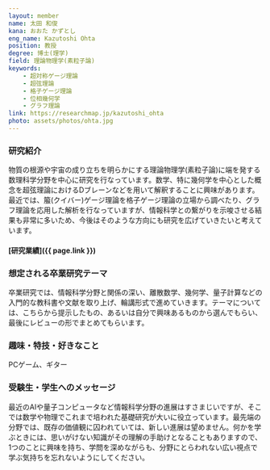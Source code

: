 ```yaml
---
layout: member
name: 太田 和俊
kana: おおた かずとし
eng_name: Kazutoshi Ohta
position: 教授
degree: 博士(理学)
field: 理論物理学(素粒子論)
keywords:
    - 超対称ゲージ理論
    - 超弦理論
    - 格子ゲージ理論
    - 位相幾何学
    - グラフ理論
link: https://researchmap.jp/kazutoshi_ohta
photo: assets/photos/ohta.jpg
---
```


### 研究紹介

物質の根源や宇宙の成り立ちを明らかにする理論物理学(素粒子論)に端を発する数理科学分野を中心に研究を行なっています。数学、特に幾何学を中心とした概念を超弦理論におけるDブレーンなどを用いて解釈することに興味があります。最近では、箙(クイバー)ゲージ理論を格子ゲージ理論の立場から調べたり、グラフ理論を応用した解析を行なっていますが、情報科学との繋がりを示唆させる結果も非常に多いため、今後はそのような方向にも研究を広げていきたいと考えています。

#### [研究業績]({{ page.link }})

### 想定される卒業研究テーマ

卒業研究では、情報科学分野と関係の深い、離散数学、幾何学、量子計算などの入門的な教科書や文献を取り上げ、輪講形式で進めていきます。テーマについては、こちらから提示したもの、あるいは自分で興味あるものから選んでもらい、最後にレビューの形でまとめてもらいます。


### 趣味・特技・好きなこと

PCゲーム、ギター

### 受験生・学生へのメッセージ

最近のAIや量子コンピュータなど情報科学分野の進展はすさまじいですが、そこでは数学や物理でこれまで培われた基礎研究が大いに役立っています。最先端の分野では、既存の価値観に囚われていては、新しい進展は望めません。何かを学ぶときには、思いがけない知識がその理解の手助けとなることもありますので、1つのことに興味を持ち、学問を深めながらも、分野にとらわれない広い視点で学ぶ気持ちを忘れないようにしてください。
